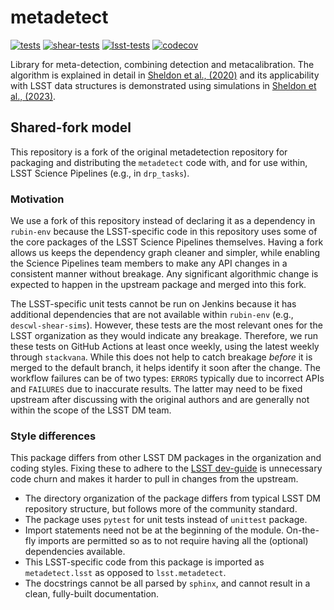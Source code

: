 # metadetect

[![tests](https://github.com/lsst-dm/metadetect/actions/workflows/tests.yml/badge.svg?branch=lsst-dev)](https://github.com/lsst-dm/metadetect/actions/workflows/tests.yml)
[![shear-tests](https://github.com/lsst-dm/metadetect/actions/workflows/shear_test.yml/badge.svg?branch=lsst-dev)](https://github.com/lsst-dm/metadetect/actions/workflows/shear_test.yml)
[![lsst-tests](https://github.com/lsst-dm/metadetect/actions/workflows/lsst-tests.yml/badge.svg?branch=lsst-dev)](https://github.com/lsst-dm/metadetect/actions/workflows/lsst-tests.yml)
[![codecov](https://codecov.io/gh/lsst-dm/metadetect/graph/badge.svg?token=3ZVPF4L11E)](https://codecov.io/gh/lsst-dm/metadetect)

Library for meta-detection, combining detection and metacalibration.
The algorithm is explained in detail in [Sheldon et al., (2020)](https://ui.adsabs.harvard.edu/abs/2020ApJ...902..138S/abstract) and its applicability with LSST data structures is demonstrated using simulations in [Sheldon et al., (2023)](https://ui.adsabs.harvard.edu/abs/2023OJAp....6E..17S/abstract).

## Shared-fork model

This repository is a fork of the original metadetection repository for packaging and distributing the `metadetect` code with, and for use within, LSST Science Pipelines (e.g., in `drp_tasks`).

### Motivation

We use a fork of this repository instead of declaring it as a dependency in `rubin-env` because the LSST-specific code in this repository uses some of the core packages of the LSST Science Pipelines themselves.
Having a fork allows us keeps the dependency graph cleaner and simpler, while enabling the Science Pipelines
team members to make any API changes in a consistent manner without breakage.
Any significant algorithmic change is expected to happen in the upstream package and merged into this fork.

The LSST-specific unit tests cannot be run on Jenkins because it has additional dependencies that are not available within `rubin-env` (e.g., `descwl-shear-sims`).
However, these tests are the most relevant ones for the LSST organization as they would indicate any breakage.
Therefore, we run these tests on GitHub Actions at least once weekly, using the latest weekly through `stackvana`.
While this does not help to catch breakage _before_ it is merged to the default branch, it helps identify it
soon after the change.
The workflow failures can be of two types: `ERRORS` typically due to incorrect APIs and `FAILURES` due to inaccurate results.
The latter may need to be fixed upstream after discussing with the original authors and are generally not within the scope of the LSST DM team.

### Style differences

This package differs from other LSST DM packages in the organization and coding styles.
Fixing these to adhere to the [LSST dev-guide](https://developer.lsst.io/python/style.html) is unnecessary code churn and makes it harder to pull in changes from the upstream.


- The directory organization of the package differs from typical LSST DM repository structure, but follows more of the community standard.
- The package uses `pytest` for unit tests instead of `unittest` package.
- Import statements need not be at the beginning of the module. On-the-fly imports are permitted so as to
not require having all the (optional) dependencies available.
- This LSST-specific code from this package is imported as `metadetect.lsst` as opposed to `lsst.metadetect`.
- The docstrings cannot be all parsed by `sphinx`, and cannot result in a clean, fully-built documentation.

